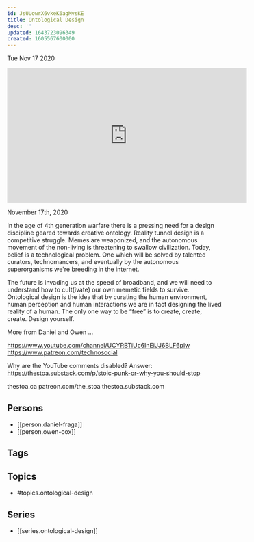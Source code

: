 ```yaml
---
id: JsUUowrX6vkeK6agMvsKE
title: Ontological Design
desc: ''
updated: 1643723096349
created: 1605567600000
---
```





Tue Nov 17 2020

<iframe width="560" height="315" src="https://www.youtube.com/embed/QXIV1WTP1_s" title="Ontological Design w/ Daniel Fraga and Owen Cox" frameborder="0" allow="accelerometer; autoplay; clipboard-write; encrypted-media; gyroscope; picture-in-picture" allowfullscreen ></iframe>

November 17th, 2020

In the age of 4th generation warfare there is a pressing need for a design discipline geared towards creative ontology. Reality tunnel design is a competitive struggle. Memes are weaponized, and the autonomous movement of the non-living is threatening to swallow civilization. Today, belief is a technological problem. One which will be solved by talented curators, technomancers, and eventually by the autonomous superorganisms we're breeding in the internet.

The future is invading us at the speed of broadband, and we will need to understand how to cult(ivate) our own memetic fields to survive. Ontological design is the idea that by curating the human environment, human perception and human interactions we are in fact designing the lived reality of a human. The only one way to be “free” is to create, create, create. Design yourself.

More from Daniel and Owen ...

https://www.youtube.com/channel/UCYRBTiUc6InEiJJ6BLF6piw
https://www.patreon.com/technosocial

Why are the YouTube comments disabled? Answer: https://thestoa.substack.com/p/stoic-punk-or-why-you-should-stop

thestoa.ca
patreon.com/the_stoa
thestoa.substack.com

## Persons

- [[person.daniel-fraga]]
- [[person.owen-cox]]

## Tags



## Topics

- #topics.ontological-design

## Series

- [[series.ontological-design]]


